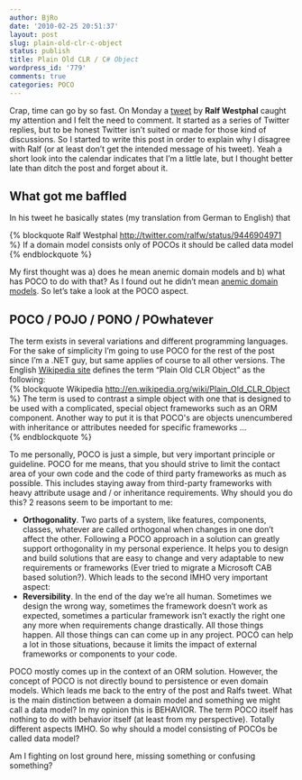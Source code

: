 ```yaml
---
author: BjRo
date: '2010-02-25 20:51:37'
layout: post
slug: plain-old-clr-c-object
status: publish
title: Plain Old CLR / C# Object
wordpress_id: '779'
comments: true
categories: POCO
---
```

Crap, time can go by so fast. On Monday a [tweet](http://twitter.com/ralfw/status/9446904971) by **Ralf Westphal** caught
my attention and I felt the need to comment. It started as a series of Twitter replies, but to be honest Twitter isn’t suited or made for those kind of discussions.
So I started to write this post in order to explain why I disagree with Ralf (or at least don’t get the intended message of his tweet). 
Yeah a short look into the calendar indicates that I’m a little late, but I thought better late than ditch the post and forget about it.  

What got me baffled
--------------------
In his tweet he basically states (my translation from German to English) that   

{% blockquote Ralf Westphal http://twitter.com/ralfw/status/9446904971 %}
If a domain model consists only of POCOs it should be called data model
{% endblockquote %}

My first thought was a) does he mean anemic domain models and b) what has POCO to do with that? As I found out he didn’t mean
[anemic domain models](http://twitter.com/ralfw/status/9493173442). So let’s take a look at the POCO aspect.
<!--more-->

POCO / POJO / PONO / POwhatever
---------------------------------
The term exists in several variations and different programming languages. For the sake of simplicity I’m going to use POCO for the rest of the post since
I’m a .NET guy, but same applies of course to all other versions.
The English [Wikipedia site](http://en.wikipedia.org/wiki/Plain_Old_CLR_Object) defines the term “Plain Old CLR Object” as the
following:   
{% blockquote Wikipedia http://en.wikipedia.org/wiki/Plain_Old_CLR_Object %}
The term is used to contrast a simple object with one that is designed to be used with a complicated, special object frameworks such as an ORM component. 
Another way to put it is that POCO's are objects unencumbered with inheritance or attributes needed for specific frameworks …  
{% endblockquote %}

To me personally, POCO is just a simple, but very important principle or guideline. POCO for me means,
that you should strive to limit the contact area of your own code and the code of third party frameworks as much as possible.
This includes staying away from third-party frameworks with heavy attribute usage and / or inheritance requirements. 
Why should you do this? 2 reasons seem to be important to me:

- **Orthogonality**. Two parts of a system, like features, components, classes, whatever are called orthogonal when changes in one don’t affect the other. 
Following a POCO approach in a solution can greatly support orthogonality in my personal experience. It helps you to design and build solutions that are easy to change and very adaptable to new requirements or frameworks 
(Ever tried to migrate a Microsoft CAB based solution?). Which leads to the second IMHO very important aspect:      
- **Reversibility**. In the end of the day we’re all human. Sometimes we design the wrong way, sometimes the framework doesn’t work as expected, 
sometimes a particular framework isn’t exactly the right one any more when requirements change drastically. 
All those things happen. All those things can can come up in any project. POCO can help a lot in those situations, 
because it limits the impact of external frameworks or components to your code. 

POCO mostly comes up in the context of an ORM solution. However, the concept of POCO is not directly bound to persistence or even domain models.
Which leads me back to the entry of the post and Ralfs tweet. What is the main distinction between a domain model and something we might call a data model?
In my opinion this is BEHAVIOR. The term POCO itself has nothing to do with behavior itself (at least from my perspective). 
Totally different aspects IMHO. So why should a model consisting of POCOs be called data model?    

Am I fighting on lost ground here, missing something or confusing something?
